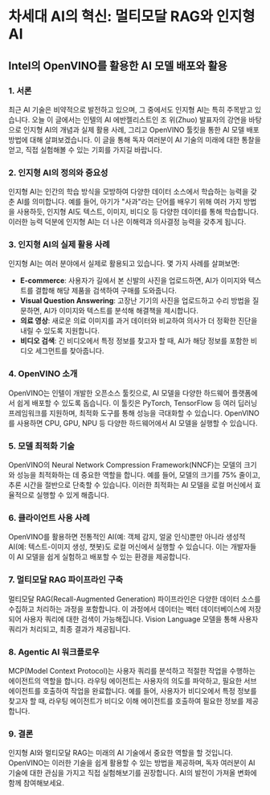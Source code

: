 # 차세대 AI의 혁신: 멀티모달 RAG와 인지형 AI
## Intel의 OpenVINO를 활용한 AI 모델 배포와 활용

### 1. 서론
최근 AI 기술은 비약적으로 발전하고 있으며, 그 중에서도 인지형 AI는 특히 주목받고 있습니다. 오늘 이 글에서는 인텔의 AI 에반젤리스트인 조 위(Zhuo) 발표자의 강연을 바탕으로 인지형 AI의 개념과 실제 활용 사례, 그리고 OpenVINO 툴킷을 통한 AI 모델 배포 방법에 대해 살펴보겠습니다. 이 글을 통해 독자 여러분이 AI 기술의 미래에 대한 통찰을 얻고, 직접 실험해볼 수 있는 기회를 가지길 바랍니다.

### 2. 인지형 AI의 정의와 중요성
인지형 AI는 인간의 학습 방식을 모방하여 다양한 데이터 소스에서 학습하는 능력을 갖춘 AI를 의미합니다. 예를 들어, 아기가 "사과"라는 단어를 배우기 위해 여러 가지 방법을 사용하듯, 인지형 AI도 텍스트, 이미지, 비디오 등 다양한 데이터를 통해 학습합니다. 이러한 능력 덕분에 인지형 AI는 더 나은 이해력과 의사결정 능력을 갖추게 됩니다.

### 3. 인지형 AI의 실제 활용 사례
인지형 AI는 여러 분야에서 실제로 활용되고 있습니다. 몇 가지 사례를 살펴보면:

- **E-commerce**: 사용자가 길에서 본 신발의 사진을 업로드하면, AI가 이미지와 텍스트를 결합해 해당 제품을 검색하여 구매를 도와줍니다.
- **Visual Question Answering**: 고장난 기기의 사진을 업로드하고 수리 방법을 질문하면, AI가 이미지와 텍스트를 분석해 해결책을 제시합니다.
- **의료 영상**: 새로운 의료 이미지를 과거 데이터와 비교하여 의사가 더 정확한 진단을 내릴 수 있도록 지원합니다.
- **비디오 검색**: 긴 비디오에서 특정 정보를 찾고자 할 때, AI가 해당 정보를 포함한 비디오 세그먼트를 찾아줍니다.

### 4. OpenVINO 소개
OpenVINO는 인텔이 개발한 오픈소스 툴킷으로, AI 모델을 다양한 하드웨어 플랫폼에서 쉽게 배포할 수 있도록 돕습니다. 이 툴킷은 PyTorch, TensorFlow 등 여러 딥러닝 프레임워크를 지원하며, 최적화 도구를 통해 성능을 극대화할 수 있습니다. OpenVINO를 사용하면 CPU, GPU, NPU 등 다양한 하드웨어에서 AI 모델을 실행할 수 있습니다.

### 5. 모델 최적화 기술
OpenVINO의 Neural Network Compression Framework(NNCF)는 모델의 크기와 성능을 최적화하는 데 중요한 역할을 합니다. 예를 들어, 모델의 크기를 75% 줄이고, 추론 시간을 절반으로 단축할 수 있습니다. 이러한 최적화는 AI 모델을 로컬 머신에서 효율적으로 실행할 수 있게 해줍니다.

### 6. 클라이언트 사용 사례
OpenVINO를 활용하면 전통적인 AI(예: 객체 감지, 얼굴 인식)뿐만 아니라 생성적 AI(예: 텍스트-이미지 생성, 챗봇)도 로컬 머신에서 실행할 수 있습니다. 이는 개발자들이 AI 모델을 쉽게 실험하고 배포할 수 있는 환경을 제공합니다.

### 7. 멀티모달 RAG 파이프라인 구축
멀티모달 RAG(Recall-Augmented Generation) 파이프라인은 다양한 데이터 소스를 수집하고 처리하는 과정을 포함합니다. 이 과정에서 데이터는 벡터 데이터베이스에 저장되어 사용자 쿼리에 대한 검색이 가능해집니다. Vision Language 모델을 통해 사용자 쿼리가 처리되고, 최종 결과가 제공됩니다.

### 8. Agentic AI 워크플로우
MCP(Model Context Protocol)는 사용자 쿼리를 분석하고 적절한 작업을 수행하는 에이전트의 역할을 합니다. 라우팅 에이전트는 사용자의 의도를 파악하고, 필요한 서브 에이전트를 호출하여 작업을 완료합니다. 예를 들어, 사용자가 비디오에서 특정 정보를 찾고자 할 때, 라우팅 에이전트가 비디오 이해 에이전트를 호출하여 필요한 정보를 제공합니다.

### 9. 결론
인지형 AI와 멀티모달 RAG는 미래의 AI 기술에서 중요한 역할을 할 것입니다. OpenVINO는 이러한 기술을 쉽게 활용할 수 있는 방법을 제공하며, 독자 여러분이 AI 기술에 대한 관심을 가지고 직접 실험해보기를 권장합니다. AI의 발전이 가져올 변화에 함께 참여해보세요.
